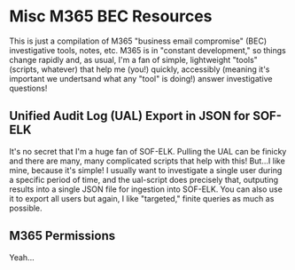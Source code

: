 # Misc M365 BEC Resources

This is just a compilation of M365 "business email compromise" (BEC) investigative tools, notes, etc. M365 is in "constant development," so things change rapidly and, as usual, I'm a fan of simple, lightweight "tools" (scripts, whatever) that help me (you!) quickly, accessibly (meaning it's important we undertsand what any "tool" is doing!) answer investigative questions!

## Unified Audit Log (UAL) Export in JSON for SOF-ELK
It's no secret that I'm a huge fan of SOF-ELK. Pulling the UAL can be finicky and there are many, many complicated scripts that help with this! But...I like mine, because it's simple! I usually want to investigate a single user during a specific period of time, and the ual-script does precisely that, outputing results into a single JSON file for ingestion into SOF-ELK. You can also use it to export all users but again, I like "targeted," finite queries as much as possible. 

## M365 Permissions
Yeah...
